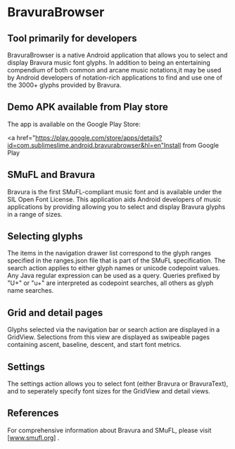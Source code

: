BravuraBrowser
==============

Tool primarily for developers
--------------------------
BravuraBrowser is a native Android application that allows you to select and display Bravura music font glyphs. In addition to being an entertaining compendium of both common and arcane music notations,it  may be used by Android developers of notation-rich applications to find and use one of the 3000+ glyphs provided by Bravura.

Demo APK available from Play store
--------

The app is available on the Google Play Store:

<a href="https://play.google.com/store/apps/details?id=com.sublimeslime.android.bravurabrowser&hl=en"Install from Google Play</a>

SMuFL and Bravura
-----------------
Bravura is the first SMuFL-compliant music font and is available under the SIL Open Font License. This application aids Android developers of music applications by providing allowing you to select and display Bravura glyphs in a range of sizes.

Selecting glyphs
----------------
The items in the navigation drawer list correspond to the glyph ranges specified in the ranges.json file that is part of the SMuFL specification. The search action applies to either glyph names or unicode codepoint values. Any Java regular expression can be used as a query. Queries prefixed by "U+" or "u+" are interpreted as codepoint searches, all others as glyph name searches.

Grid and detail pages
--------------
Glyphs selected via the navigation bar or search action are displayed in a GridView. Selections from this view are displayed as swipeable pages containing ascent, baseline, descent, and start font metrics.

Settings
----------
The settings action allows you to select font (either Bravura or BravuraText), and to seperately specify font sizes for the GridView and detail views.

References
----------

For comprehensive information about Bravura and SMuFL, please visit [www.smufl.org] .